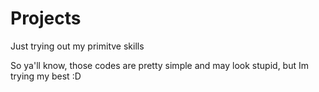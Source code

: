 # Projects
Just trying out my primitve skills

So ya'll know, those codes are pretty simple and may look stupid, but Im trying my best :D
